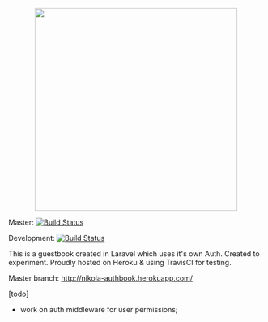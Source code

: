 <p align="center"><img src="https://res.cloudinary.com/dtfbvvkyp/image/upload/v1566331377/laravel-logolockup-cmyk-red.svg" width="400"></p>

Master:  [![Build Status](https://travis-ci.com/dzonibg/authbook.svg?branch=master)](https://travis-ci.com/dzonibg/authbook)

Development: [![Build Status](https://travis-ci.com/dzonibg/authbook.svg?branch=development)](https://travis-ci.com/dzonibg/authbook)

This is a guestbook created in Laravel which uses it's own Auth. Created to experiment. Proudly hosted on Heroku & using TravisCI for testing.

Master branch: http://nikola-authbook.herokuapp.com/

[todo]
- work on auth middleware for user permissions;
